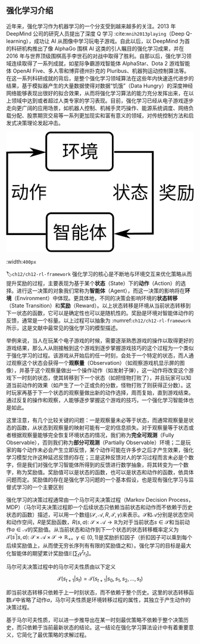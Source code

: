 ## 强化学习介绍

近年来，强化学习作为机器学习的一个分支受到越来越多的关注。2013 年 DeepMind 公司的研究人员提出了深度 Q 学习 :cite:`mnih2013playing`（Deep Q-learning），成功让 AI 从图像中学习玩电子游戏。自此以后，以 DeepMind 为首的科研机构推出了像 AlphaGo 围棋 AI 这类的引人瞩目的强化学习成果，并在 2016 年与世界顶级围棋高手李世石的对战中取得了胜利。自那以后，强化学习领域连续取得了一系列成就，如星际争霸游戏智能体 AlphaStar、Dota 2 游戏智能体 OpenAI Five、多人零和博弈德州扑克的 Pluribus、机器狗运动控制算法等。在这一系列科研成就的背后，是整个强化学习领域算法在这些年内快速迭代进步的结果，基于模拟器产生的大量数据使得对数据“饥饿”（Data Hungry）的深度神经网络能够表现出很好的拟合效果，从而将强化学习算法的能力充分发挥出来，在以上领域中达到或者超过人类专家的学习表现。目前，强化学习已经从电子游戏逐步走向更广阔的应用场景，如机器人控制、机械手灵巧操作、能源系统调度、网络负载分配、股票期货交易等一系列更加现实和富有意义的领域，对传统控制方法和启发式决策理论发起冲击。

![强化学习框架](../img/ch12/ch12-rl.png)

:width:`400px`

:label:`ch12/ch12-rl-framework`
强化学习的核心是不断地与环境交互来优化策略从而提升奖励的过程，主要表现为基于某个**状态**（State）下的**动作**（Action）的选择。进行这一决策的对象我们常称为**智能体**（Agent），而这一决策的影响将在**环境**（Environment）中体现。更具体地，不同的决策会影响环境的**状态转移**（State Transition）和**奖励**（Reward）。以上状态转移是环境从当前状态转移到下一状态的函数，它可以是确定性也可以是随机性的。奖励是环境对智能体动作的反馈，通常是一个标量。以上过程可以抽象为 :numref:`ch12/ch12-rl-framework`所示，这是文献中最常见的强化学习的模型描述。

举例来说，当人在玩某个电子游戏的时候，需要逐渐熟悉游戏的操作以取得更好的游戏结果，那么人从刚接触到这个游戏到逐步掌握游戏技巧的这个过程为一个类似于强化学习的过程。该游戏从开始后的任一时刻，会处于一个特定的状态，而人通过观察这个状态会获得一个**观察量**（Observation）（如观察游戏机显示屏的图像），并基于这个观察量做出一个操作动作（如发射子弹），这一动作将改变这个游戏下一时刻的状态，使其转移到下一个状态（如把怪物打败了），并且玩家可以知道当前动作的效果（如产生了一个正或负的分数，怪物打败了则获得正分数）。这时玩家再基于下一个状态的观察量做出新的动作选择，周而复始，直到游戏结束。通过反复的操作和观察，人能够逐步掌握这个游戏的技巧，一个强化学习智能体也是如此。

这里注意，有几个比较关键的问题：一是观察量未必等于状态，而通常观察量是状态的函数，从状态到观察量的映射可能有一定的信息损失。对于观察量等于状态或者根据观察量能够完全恢复环境状态的情况，我们称为**完全可观测**（Fully Observable），否则我们称为**部分可观测**（Partially Observable）环境；二是玩家的每个动作未必会产生立即反馈，某个动作可能在许多步之后才产生效果，强化学习模型允许这种延迟反馈的存在；三是这种反馈对人的学习过程而言未必是个数字，但是我们对强化学习智能体所得到的反馈进行数学抽象，将其转变为一个数字，称为奖励值。奖励值可以是状态的函数，也可以是状态和动作的函数，依具体问题而定。奖励值的存在是强化学习问题的一个基本假设，也是现有强化学习与监督式学习的一个主要区别

强化学习的决策过程通常由一个马尔可夫决策过程（Markov Decision Process，MDP）（马尔可夫决策过程即一个后续状态只依赖当前状态和动作而不依赖于历史状态的函数）描述，可以用一个数组$(\mathcal{S}, \mathcal{A}, R, \mathcal{T}, \gamma)$来表示。$\mathcal{S}$和$\mathcal{A}$分别是状态空间和动作空间，$R$是奖励函数，$R(s,a)$: $\mathcal{S}\times \mathcal{A}\rightarrow \mathbb{R}$为对于当前状态$s\in\mathcal{S}$和当前动作$a\in\mathcal{A}$的奖励值。从当前状态和动作到下一个状态的状态转移概率定义为$\mathcal{T}(s^\prime|s,a)$: $\mathcal{S}\times\mathcal{A}\times\mathcal{S}\rightarrow \mathbb{R}_+$。$\gamma\in(0,1)$是奖励折扣因子（折扣因子可以乘到每个后续奖励值上，从而使无穷长序列有有限的奖励值之和）。强化学习的目标是最大化智能体的期望累计奖励值$\mathbb{E}[\sum_t \gamma^t r_t]$。

马尔可夫决策过程中的马尔可夫性质由以下定义

$$
\mathcal{T}(s_{t+1}|s_t) = \mathcal{T}(s_{t+1}|s_0, s_1, s_2, \dots, s_t)
$$

即当前状态转移只依赖于上一时刻状态，而不依赖于整个历史。这里的状态转移函数$\mathcal{T}$中省略了动作$a$，马尔可夫性质是环境转移过程的属性，其独立于产生动作的决策过程。

基于马尔可夫性质，可以进一步推导出在某一时刻最优策略不依赖于整个决策历史，而只依赖于当前最新状态的结论。这一结论在强化学习算法设计中有着重要意义，它简化了最优策略的求解过程。

